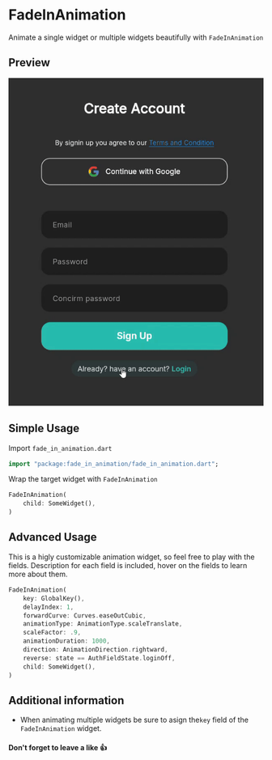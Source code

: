 <!--
This README describes the package. If you publish this package to pub.dev,
this README's contents appear on the landing page for your package.

For information about how to write a good package README, see the guide for
[writing package pages](https://dart.dev/tools/pub/writing-package-pages).

For general information about developing packages, see the Dart guide for
[creating packages](https://dart.dev/guides/libraries/create-packages)
and the Flutter guide for
[developing packages and plugins](https://flutter.dev/to/develop-packages).
-->

# FadeInAnimation
Animate a single widget or multiple widgets beautifully with `FadeInAnimation`

## Preview
![demo_1](example/preview_gif.gif)


## Simple Usage

Import `fade_in_animation.dart`

```dart
import "package:fade_in_animation/fade_in_animation.dart";
```

Wrap the target widget with `FadeInAnimation`
```dart
FadeInAnimation(
    child: SomeWidget(),
)
```

## Advanced Usage
This is a higly customizable animation widget, so feel free to play with the fields.
Description for each field is included, hover on the fields to learn more about them.
```dart
FadeInAnimation(
    key: GlobalKey(),
    delayIndex: 1,
    forwardCurve: Curves.easeOutCubic,
    animationType: AnimationType.scaleTranslate,
    scaleFactor: .9,
    animationDuration: 1000,
    direction: AnimationDirection.rightward,
    reverse: state == AuthFieldState.loginOff,
    child: SomeWidget(),
)
```


## Additional information
* When animating multiple widgets be sure to asign the`key` field of the `FadeInAnimation` widget.


#### Don't forget to leave a like 👍
